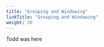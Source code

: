 ```yaml
---
title: "Grouping and Windowing"
linkTitle: "Grouping and Windowing"
weight: 30
---
```


Todd was here